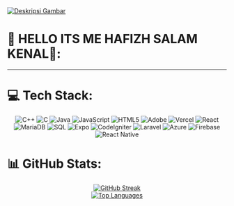 <!DOCTYPE html>
<html lang="id">
<head>
    <meta charset="UTF-8">
    <meta name="viewport" content="width=device-width, initial-scale=1.0">
    <title>Dokumen</title>
   
<body>
    <div class="container">
        <div class="transform">
            <a href="h0me">
                <img src="https://bedr00mz.neocities.org/images/Desk-2024_Viktor_Tibay3.gif" alt="Deskripsi Gambar">
            </a>
        </div>
    </div>
</body>
</html>


# 💫 HELLO ITS ME HAFIZH SALAM KENAL💫:


---

# 💻 Tech Stack:
<p align="center">
  <img src="https://img.shields.io/badge/c++-%2300599C.svg?style=for-the-badge&logo=c%2B%2B&logoColor=white" alt="C++" />
  <img src="https://img.shields.io/badge/c-%2300599C.svg?style=for-the-badge&logo=c&logoColor=white" alt="C" />
  <img src="https://img.shields.io/badge/java-%23ED8B00.svg?style=for-the-badge&logo=openjdk&logoColor=white" alt="Java" />
  <img src="https://img.shields.io/badge/javascript-%23323330.svg?style=for-the-badge&logo=javascript&logoColor=%23F7DF1E" alt="JavaScript" />
  <img src="https://img.shields.io/badge/html5-%23E34F26.svg?style=for-the-badge&logo=html5&logoColor=white" alt="HTML5" />
  <img src="https://img.shields.io/badge/adobe-%23FF0000.svg?style=for-the-badge&logo=adobe&logoColor=white" alt="Adobe" />
  <img src="https://img.shields.io/badge/vercel-%23000000.svg?style=for-the-badge&logo=vercel&logoColor=white" alt="Vercel" />
  <img src="https://img.shields.io/badge/react-%2320232a.svg?style=for-the-badge&logo=react&logoColor=%2361DAFB" alt="React" />
  <img src="https://img.shields.io/badge/MariaDB-003545?style=for-the-badge&logo=mariadb&logoColor=white" alt="MariaDB" />
  <img src="https://img.shields.io/badge/sql-%2307405e.svg?style=for-the-badge&logo=sqlite&logoColor=white" alt="SQL" />
  <img src="https://img.shields.io/badge/expo-1C1E24?style=for-the-badge&logo=expo&logoColor=#D04A37" alt="Expo" />
  <img src="https://img.shields.io/badge/CodeIgniter-%23EF4223.svg?style=for-the-badge&logo=codeIgniter&logoColor=white" alt="CodeIgniter" />
  <img src="https://img.shields.io/badge/laravel-%23FF2D20.svg?style=for-the-badge&logo=laravel&logoColor=white" alt="Laravel" />
  <img src="https://img.shields.io/badge/azure-%230072C6.svg?style=for-the-badge&logo=microsoftazure&logoColor=white" alt="Azure" />
  <img src="https://img.shields.io/badge/firebase-%23039BE5.svg?style=for-the-badge&logo=firebase" alt="Firebase" />
  <img src="https://img.shields.io/badge/react_native-%2320232a.svg?style=for-the-badge&logo=react&logoColor=%2361DAFB" alt="React Native" />
</p>

# 📊 GitHub Stats:
<div id="header" align="center">
  <div id="header">
    <a href="https://github-readme-streak-stats.herokuapp.com/?user=HFZH-SC&theme=dark&hide_border=false">
      <img src="https://github-readme-streak-stats.herokuapp.com/?user=HFZH-SC&theme=dark&hide_border=false" alt="GitHub Streak" />
    </a>
    <br/>
    <a href="https://github-readme-stats.vercel.app/api/top-langs/?username=HFZH-SC&theme=dark&hide_border=false&include_all_commits=true&count_private=true&layout=compact">
      <img src="https://github-readme-stats.vercel.app/api/top-langs/?username=HFZH-SC&theme=dark&hide_border=false&include_all_commits=true&count_private=true&layout=compact" alt="Top Languages" />
    </a>
  </div>
</div>

